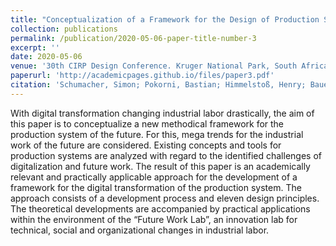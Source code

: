 ```yaml
---
title: "Conceptualization of a Framework for the Design of Production Systems and Industrial Workplaces"
collection: publications
permalink: /publication/2020-05-06-paper-title-number-3
excerpt: ''
date: 2020-05-06
venue: '30th CIRP Design Conference. Kruger National Park, South Africa'
paperurl: 'http://academicpages.github.io/files/paper3.pdf'
citation: 'Schumacher, Simon; Pokorni, Bastian; Himmelstoß, Henry; Bauernhansl, Thomas (2020). &quot;Conceptualization of a Framework for the Design of Production Systems and Industrial Workplaces.&quot; <i>Procedia CIRP</i>. ().'
---
```

With digital transformation changing industrial labor drastically, the aim of this paper is to conceptualize a new methodical framework for the production system of the future. For this, mega trends for the industrial work of the future are considered. Existing concepts and tools for production systems are analyzed with regard to the identified challenges of digitalization and future work. The result of this paper is an academically relevant and practically applicable approach for the development of a framework for the digital transformation of the production system. The approach consists of a development process and eleven design principles. The theoretical developments are accompanied by practical applications within the environment of the “Future Work Lab”, an innovation lab for technical, social and organizational changes in industrial labor.
